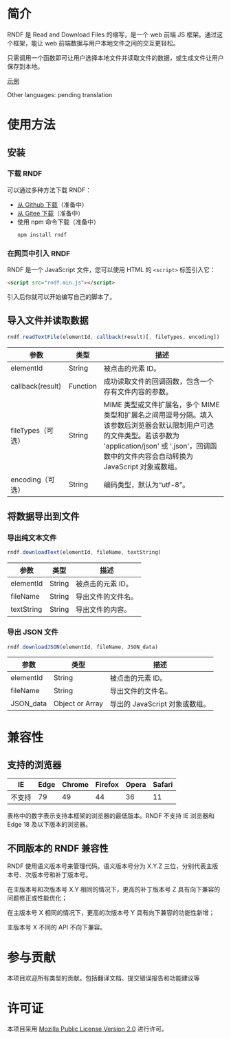 # 简介

RNDF 是 Read and Download Files 的缩写，是一个 web 前端 JS 框架。通过这个框架，能让 web 前端数据与用户本地文件之间的交互更轻松。

只需调用一个函数即可让用户选择本地文件并读取文件的数据，或生成文件让用户保存到本地。

[示例]()

Other languages: pending translation

# 使用方法

## 安装

### 下载 RNDF

可以通过多种方法下载 RNDF：

+ [从 Github 下载]()（准备中）
+ [从 Gitee 下载]()（准备中）
+ 使用 npm 命令下载（准备中）
  ```
  npm install rndf
  ```

### 在网页中引入 RNDF

RNDF 是一个 JavaScript 文件，您可以使用 HTML 的 `<script>` 标签引入它：

``` html
<script src="rndf.min.js"></script>
```

引入后你就可以开始编写自己的脚本了。

## 导入文件并读取数据

``` javascript
rndf.readTextFile(elementId, callback(result)[, fileTypes, encoding])
```

|参数							|类型			|描述																																															|
|--								|--				|--																																																|
|elementId				|String		|被点击的元素 ID。																																									|
|callback(result)	|Function	|成功读取文件的回调函数，包含一个存有文件内容的参数。																								|
|fileTypes（可选）|String		|MIME 类型或文件扩展名，多个 MIME 类型和扩展名之间用逗号分隔。填入该参数后浏览器会默认限制用户可选的文件类型。若该参数为 'application/json' 或 '.json'，回调函数中的文件内容会自动转换为 JavaScript 对象或数组。|
|encoding（可选）	|String		|编码类型，默认为“utf-8”。																																					|


## 将数据导出到文件

### 导出纯文本文件

``` javascript
rndf.downloadText(elementId, fileName, textString)
```

|参数				|类型		|描述						|
|--					|--			|--							|
|elementId	|String	|被点击的元素 ID。	|
|fileName		|String	|导出文件的文件名。|
|textString	|String	|导出文件的内容。	|

### 导出 JSON 文件

``` javascript
rndf.downloadJSON(elementId, fileName, JSON_data)
```

|参数			|类型						|描述												|
|--				|--							|--													|
|elementId|String					|被点击的元素 ID。						|
|fileName	|String					|导出文件的文件名。						|
|JSON_data|Object or Array|导出的 JavaScript 对象或数组。|

# 兼容性

## 支持的浏览器

|IE			|Edge	|Chrome	|Firefox|Opera|Safari	|
|--			|--		|--			|--			|--		|--			|
|不支持	|79		|49			|44			|36		|11			|

表格中的数字表示支持本框架的浏览器的最低版本。RNDF 不支持 IE 浏览器和 Edge 18 及以下版本的浏览器。

## 不同版本的 RNDF 兼容性

RNDF 使用语义版本号来管理代码。语义版本号分为 X.Y.Z 三位，分别代表主版本号、次版本号和补丁版本号。

在主版本号和次版本号 X.Y 相同的情况下，更高的补丁版本号 Z 具有向下兼容的问题修正或性能优化；

在主版本号 X 相同的情况下，更高的次版本号 Y 具有向下兼容的功能性新增；

主版本号 X 不同的 API 不向下兼容。


# 参与贡献

本项目欢迎所有类型的贡献。包括翻译文档、提交错误报告和功能建议等

# 许可证

本项目采用 [Mozilla Public License Version 2.0]() 进行许可。

